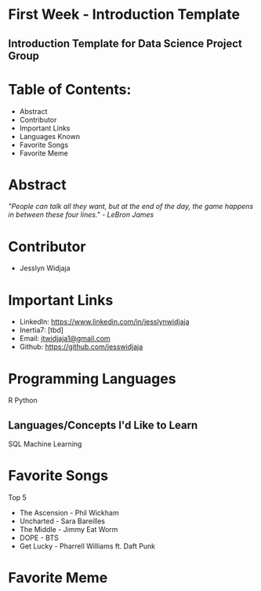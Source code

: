 # First Week - Introduction Template
## Introduction Template for Data Science Project Group

# Table of Contents:
  * Abstract
  * Contributor
  * Important Links
  * Languages Known
  * Favorite Songs
  * Favorite Meme
  
# Abstract

*"People can talk all they want, but at the end of the day, the game happens in between these four lines." - LeBron James*  

# Contributor
  * Jesslyn Widjaja
  
# Important Links
  * LinkedIn: https://www.linkedin.com/in/jesslynwidjaja
  * Inertia7: [tbd]
  * Email: jtwidjaja1@gmail.com
  * Github: https://github.com/jesswidjaja

# Programming Languages
  R
  Python 
  
  ## Languages/Concepts I'd Like to Learn
  SQL
  Machine Learning 
  
# Favorite Songs
  
  Top 5
  * The Ascension - Phil Wickham
  * Uncharted - Sara Bareilles
  * The Middle - Jimmy Eat Worm
  * DOPE - BTS
  * Get Lucky - Pharrell Williams ft. Daft Punk 

# Favorite Meme
  
  
  








